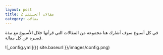 ```yaml
---
layout: post
title: مقالات أعجبتني 2
category: مقالات
---
```


في كل أسبوع سوف أشارك هنا مجموعة من المقالات التي قرأتها خلال الأسبوع مع نبذة قصيرة عن كل مقالة.

![_config.yml]({{ site.baseurl }}/images/config.png)
